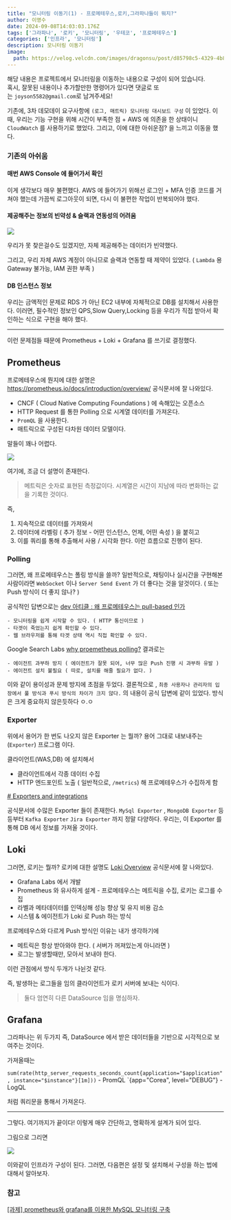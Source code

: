 ```yaml
---
title: "모니터링 이동기(1) - 프로메테우스,로키,그라파나들이 뭐지?"
author: 이영수
date: 2024-09-08T14:03:03.176Z
tags: ['그라파나', '로키', '모니터링', '우테코', '프로메테우스']
categories: ['인프라', '모니터링']
description: 모니터링 이동기
image:
  path: https://velog.velcdn.com/images/dragonsu/post/d85798c5-4329-4b83-a086-ddefb7655bc4/image.png
---
```

해당 내용은 프로젝트에서 모니터링을 이동하는 내용으로 구성이 되어 있습니다.  
혹시, 잘못된 내용이나 추가할만한 명령어가 있다면 댓글로 또는 `joyson5582@gmail.com`로 남겨주세요!

기존에, 3차 데모데이 요구사항에 `(로그, 매트릭) 모니터링 대시보드 구성` 이 있었다.
이때, 우리는 기능 구현을 위해 시간이 부족한 점 + AWS 에 의존을 한 상태이니 `CloudWatch` 를 사용하기로 했었다.
그리고, 이에 대한 아쉬운점? 을 느끼고 이동을 했다.

### 기존의 아쉬움
#### 매번 AWS Console 에 들어가서 확인

이게 생각보다 매우 불편했다.
AWS 에 들어가기 위해선 로그인 + MFA 인증 코드를 거쳐야 했는데
가끔씩 로그아웃이 되면, 다시 이 불편한 작업이 반복되어야 했다.
#### 제공해주는 정보의 빈약성 & 슬랙과 연동성의 어려움
![](https://i.imgur.com/4CtrMRU.png)

우리가 못 찾은걸수도 있겠지만, 자체 제공해주는 데이터가 빈약했다.

그리고, 우리 자체 AWS 계정이 아니므로 슬랙과 연동할 때 제약이 있었다.
( `Lambda` 용 Gateway 불가능, IAM 권한 부족 )

#### DB 인스턴스  정보

우리는 금액적인 문제로 RDS 가 아닌 EC2 내부에 자체적으로 DB를 설치해서 사용한다.
이러면, 필수적인 정보인 QPS,Slow Query,Locking 등을 우리가 직접 받아서 확인하는 식으로 구현을 해야 했다.

---

이런 문제점들 때문에 
Prometheus + Loki + Grafana 를 쓰기로 결정했다.

## Prometheus

프로메테우스에 뭔지에 대한 설명은 https://prometheus.io/docs/introduction/overview/ 공식문서에 잘 나와있다.
- CNCF ( Cloud Native Computing Foundations ) 에 속해있는 오픈소스
- HTTP Request 를 통한 Polling 으로 시계열 데이터를 가져온다.
- `PromQL` 을 사용한다.
- 매트릭으로 구성된 다차원 데이터 모델이다.

말들이 꽤나 어렵다.

![](https://i.imgur.com/hbBpmNd.png)


여기에, 조금 더 설명이 존재한다.

> 메트릭은 숫자로 표현된 측정값이다.
> 시계열은 시간이 지남에 따라 변화하는 값을 기록한 것이다.

즉, 
1.  지속적으로 데이터를 가져와서
2. 데이터에 라벨링 ( 추가 정보 - 어떤 인스턴스, 언제, 어떤 속성 ) 을 붙히고
3. 이를 쿼리를 통해 추출해서 사용 / 시각화 한다.
이런 흐름으로 진행이 된다.

### Polling

그러면, 왜 프로메테우스는 폴링 방식을 쓸까?
일반적으로, 채팅이나 실시간을 구현해본 사람이라면 `WebSocket` 이나 `Server Send Event` 가 더 좋다는 것을 알것이다. ( 또는 Push 방식이 더 좋지 않나? )

공식적인 답변으로는 [dev 아티클 : 왜 프로메테우스는 pull-based 인가](https://dev.to/mikkergimenez/why-is-prometheus-pull-based-36k1)
```
- 모니터링을 쉽게 시작할 수 있다. ( HTTP 통신이므로 )
- 타겟이 죽었는지 쉽게 확인할 수 있다.
- 웹 브라우저를 통해 타겟 상태 역시 직접 확인할 수 있다.
```

Google Search Labs [why proemetheus polling?](https://www.google.com/search?q=why+proemetheus+polling%3F&sourceid=chrome&ie=UTF-8) 결과로는

```
- 에이전트 과부하 방지 ( 에이전트가 잘못 되어, 너무 많은 Push 진행 시 과부하 유발 )
- 에이전트 설치 불필요 ( 따로, 설치를 해줄 필요가 없다. )
```

이와 같이 용이성과 문제 방지에 초점을 두었다.
결론적으로 , `최종 사용자나 관리자의 입장에서 풀 방식과 푸시 방식의 차이가 크지 않다.` 의 내용이 공식 답변에 같이 있었다.
방식은 크게 중요하지 않은듯하다 ㅇ.ㅇ

### Exporter

위에서 용어가 한 번도 나오지 않은 Exporter 는 뭘까?
용어 그대로 내보내주는(`Exporter`) 프로그램 이다.

클라이언트(WAS,DB) 에 설치해서
- 클라이언트에서 각종 데이터 수집
- HTTP 엔드포인트 노출 ( 일반적으로, `/metrics`) 해 프로메테우스가 수집하게 함

[# Exporters and integrations](https://prometheus.io/docs/instrumenting/exporters/)

공식문서에 수많은 Exporter 들이 존재한다.
`MySql Exporter` , `MongoDB Exporter` 등등부터 `Kafka Exporter` `Jira Exporter` 까지 정말 다양하다.
우리는, 이 Exporter 를 통해 DB 에서 정보를 가져올 것이다.

## Loki

그러면, 로키는 뭘까?
로키에 대한 설명도 [Loki Overview](https://grafana.com/docs/loki/latest/get-started/overview/) 공식문서에 잘 나와있다.

- Grafana Labs 에서 개발
- Prometheus 와 유사하게 설계 - 프로메테우스는 메트릭을 수집, 로키는 로그를 수집
- 라벨과 메타데이터를 인덱싱해 성능 향상 및 유지 비용 감소
- 시스템 & 에이전트가 Loki 로 Push 하는 방식

프로메테우스와 다르게 Push 방식인 이유는 내가 생각하기에

- 메트릭은 항상 받아와야 한다. ( 서버가 꺼져있는게 아니라면 )
- 로그는 발생할때만, 모아서 보내야 한다.

이런 관점에서 방식 두개가 나뉜것 같다.

즉, 발생하는 로그들을 임의 클라이언트가 로키 서버에 보내는 식이다.

> 둘다 엄연히 다른 DataSource 임을 명심하자.

## Grafana

그라파나는 위 두가지 즉, DataSource 에서 받은 데이터들을 기반으로
시각적으로 보여주는 것이다.

가져올때는 

`sum(rate(http_server_requests_seconds_count{application="$application", instance="$instance"}[1m]))` -  PromQL
`{app="Corea", level="DEBUG"} - LogQL

처럼 쿼리문을 통해서 가져온다.

---

그렇다. 여기까지가 끝이다!
이렇게 매우 간단하고, 명확하게 설계가 되어 있다.

그림으로 그리면

![](https://i.imgur.com/FsWeDoe.png)

이와같이 인프라가 구성이 된다.
그러면, 다음편은 설정 및 설치해서 구성을 하는 법에 대해서 알아보자.

### 참고

[[과제] prometheus와 grafana를 이용한 MySQL 모니터링 구축](https://velog.io/@inhwa1025/%EA%B3%BC%EC%A0%9C-prometheus%EC%99%80-grafana%EB%A5%BC-%EC%9D%B4%EC%9A%A9%ED%95%9C-DB-%EB%AA%A8%EB%8B%88%ED%84%B0%EB%A7%81-%EA%B5%AC%EC%B6%95#%EB%B0%B1%EA%B7%B8%EB%9D%BC%EC%9A%B4%EB%93%9C%EB%A1%9C-grafana-%EC%8B%A4%ED%96%89)
[](https://velog.io/@chch1213/wooteco-6-lv3-monitoring#loki-%EB%A1%9C%EA%B7%B8-%ED%99%95%EC%9D%B8)



